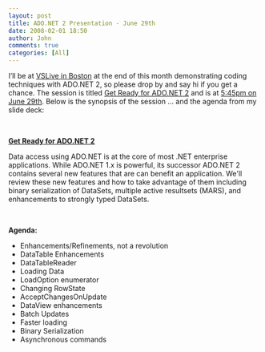 ```yaml
---
layout: post
title: ADO.NET 2 Presentation - June 29th
date: 2008-02-01 18:50
author: John
comments: true
categories: [All]
---
```

<P>I’ll be at <A href="http://www.ftponline.com/conferences/vslive/2005/bo/">VSLive in Boston</A> at the end of this month demonstrating coding techniques with ADO.NET 2, so please drop by and say hi if you get a chance. The session is titled <A href="http://www.ftponline.com/conferences/vslive/2005/bo/smart-sessions.aspx#getready">Get Ready for ADO.NET 2</A> and is at <A href="http://www.ftponline.com/conferences/vslive/2005/bo/agenda.aspx">5:45pm on June 29th</A>. Below is the synopsis of the session … and the agenda from my slide deck:</P> <P>&nbsp;</P> <P><A href="http://www.ftponline.com/conferences/vslive/2005/bo/smart-sessions.aspx#getready"><STRONG>Get Ready for ADO.NET 2</STRONG></A></P> <P>Data access using ADO.NET is at the core of most .NET enterprise applications. While ADO.NET 1.x is powerful, its successor ADO.NET 2 contains several new features that are can benefit an application. We'll review these new features and how to take advantage of them including binary serialization of DataSets, multiple active resultsets (MARS), and enhancements to strongly typed DataSets. </P> <P>&nbsp;</P> <P><STRONG>Agenda:</STRONG></P> <UL> <LI>Enhancements/Refinements, not a revolution <LI>DataTable Enhancements <LI>DataTableReader <LI>Loading Data <LI>LoadOption enumerator <LI>Changing RowState <LI>AcceptChangesOnUpdate <LI>DataView enhancements <LI>Batch Updates <LI>Faster loading <LI>Binary Serialization <LI>Asynchronous commands </LI></UL>


